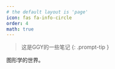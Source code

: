 ```yaml
---
# the default layout is 'page'
icon: fas fa-info-circle
order: 4
math: true
---
```


> 这是GGY的一些笔记
{: .prompt-tip }

图形学的世界。
